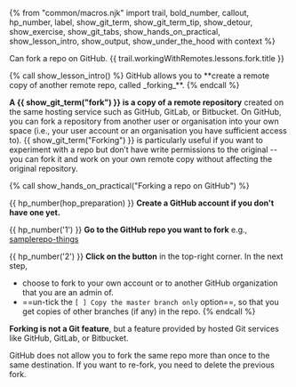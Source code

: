 {% from "common/macros.njk" import trail, bold_number, callout, hp_number, label, show_git_term, show_git_term_tip, show_detour, show_exercise, show_git_tabs, show_hands_on_practical, show_lesson_intro, show_output, show_under_the_hood with context %}

<span id="prereqs"></span>
<span id="outcomes">Can fork a repo on GitHub.</span>
<span id="title">{{ trail.workingWithRemotes.lessons.fork.title }}</span>

<div id="body">
{% call show_lesson_intro() %}
GitHub allows you to **create a remote copy of another remote repo, called _forking_**.
{% endcall %}

**A {{ show_git_term("fork") }} is a copy of a remote repository** created on the same hosting service such as GitHub, GitLab, or Bitbucket. On GitHub, you can fork a repository from another user or organisation into your own space (i.e., your user account or an organisation you have sufficient access to). {{ show_git_term("Forking") }} is particularly useful if you want to experiment with a repo but don’t have write permissions to the original -- you can fork it and work on your own remote copy without affecting the original repository.

<!-- ================== start: HANDS-ON =========================== -->
{% call show_hands_on_practical("Forking a repo on GitHub")  %}

{{ hp_number(hop_preparation) }} **Create a GitHub account if you don't have one yet.**

{{ hp_number('1') }}  **Go to the GitHub repo you want to fork** e.g., [samplerepo-things](https://github.com/se-edu/samplerepo-things)

{{ hp_number('2') }} **Click on the <pic eager src="images/fork.png" height="30" /> button** in the top-right corner. In the next step,
  * choose to fork to your own account or to another GitHub organization that you are an admin of.
  * ==un-tick the <code>[ ] Copy the master branch only</code> option==, so that you get copies of other branches (if any) in the repo.
{% endcall %}<!-- ===== end: HANDS-ON ============================ -->


<box type="important" seamless>

**Forking is not a Git feature**, but a feature provided by hosted Git services like GitHub, GitLab, or Bitbucket.
</box>
<box type="info" seamless>

GitHub does not allow you to fork the same repo more than once to the same destination. If you want to re-fork, you need to delete the previous fork.
</box>

</div>

<div id="extras">
</div>
